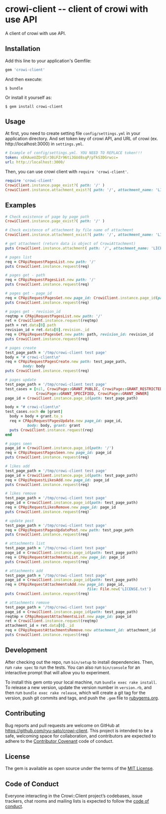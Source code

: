# crowi-client -- client of crowi with use API

A client of crowi with use API.

## Installation

Add this line to your application's Gemfile:

```ruby
gem 'crowi-client'
```

And then execute:

    $ bundle

Or install it yourself as:

    $ gem install crowi-client

## Usage

At first, you need to create setting file ```config/settings.yml``` in your application directory.
And set token key of crowi API, and URL of crowi (ex. http://localhost:3000) in ```settings.yml```.

```YAML
# Example of config/settings.yml. YOU NEED TO REPLACE token!!!
token: xEKAueUZDrQlr30iFZr96ti3GUd8sqP/pTkS3DGrwcc=
url: http://localhost:3000/
```

Then, you can use crowi client with ```require 'crowi-client'```.

```ruby
require 'crowi-client'
CrowiClient.instance.page_exist?( path: '/' )
CrowiClient.instance.attachment_exist?( path: '/', attachment_name: 'LICENSE.txt' )
```

## Examples

```ruby
# Check existence of page by page path
CrowiClient.instance.page_exist?( path: '/' )
```

```ruby
# Check existence of attachment by file name of attachment
CrowiClient.instance.attachment_exist?( path: '/', attachment_name: 'LICENSE.txt' )
```

```ruby
# get attachment (return data is object of CrowiAttachment)
puts CrowiClient.instance.attachment( path: '/', attachment_name: 'LICENSE.txt' )
```

```ruby
# pages list
req = CPApiRequestPagesList.new path: '/'
puts CrowiClient.instance.request(req)
```

```ruby
# pages get - path
req = CPApiRequestPagesList.new path: '/'
puts CrowiClient.instance.request(req)
```

```ruby
# pages get - page_id
req = CPApiRequestPagesGet.new page_id: CrowiClient.instance.page_id(path: '/')
puts CrowiClient.instance.request(req)
```

```ruby
# pages get - revision_id
reqtmp = CPApiRequestPagesList.new path: '/'
ret = CrowiClient.instance.request(reqtmp)
path = ret.data[0].path
revision_id = ret.data[0].revision._id
req = CPApiRequestPagesGet.new path: path, revision_id: revision_id
puts CrowiClient.instance.request(req)
```

```ruby
# pages create
test_page_path = '/tmp/crowi-client test page'
body = "# crowi-client\n"
req = CPApiRequestPagesCreate.new path: test_page_path,
        body: body
puts CrowiClient.instance.request(req)
```

```ruby
# pages update
test_page_path = '/tmp/crowi-client test page'
test_cases = [nil, CrowiPage::GRANT_PUBLIC, CrowiPage::GRANT_RESTRICTED,
              CrowiPage::GRANT_SPECIFIED, CrowiPage::GRANT_OWNER]
page_id = CrowiClient.instance.page_id(path: test_page_path)

body = "# crowi-client\n"
test_cases.each do |grant|
  body = body + grant.to_s
  req = CPApiRequestPagesUpdate.new page_id: page_id,
          body: body, grant: grant
  puts CrowiClient.instance.request(req)
end
```

```ruby
# pages seen
page_id = CrowiClient.instance.page_id(path: '/')
req = CPApiRequestPagesSeen.new page_id: page_id
puts CrowiClient.instance.request(req)
```

```ruby
# likes add
test_page_path = '/tmp/crowi-client test page'
page_id = CrowiClient.instance.page_id(path: test_page_path)
req = CPApiRequestLikesAdd.new page_id: page_id
puts CrowiClient.instance.request(req)
```

```ruby
# likes remove
test_page_path = '/tmp/crowi-client test page'
page_id = CrowiClient.instance.page_id(path: test_page_path)
req = CPApiRequestLikesRemove.new page_id: page_id
puts CrowiClient.instance.request(req)
```

```ruby
# update post
test_page_path = '/tmp/crowi-client test page'
req = CPApiRequestPagesUpdatePost.new path: test_page_path
puts CrowiClient.instance.request(req)
```


```ruby
# attachments list
test_page_path = '/tmp/crowi-client test page'
page_id = CrowiClient.instance.page_id(path: test_page_path)
req = CPApiRequestAttachmentsList.new page_id: page_id
puts CrowiClient.instance.request(req)
```

```ruby
# attachments add
test_page_path = '/tmp/crowi-client test page'
page_id = CrowiClient.instance.page_id(path: test_page_path)
req = CPApiRequestAttachmentsAdd.new page_id: page_id,
                                     file: File.new('LICENSE.txt')
puts CrowiClient.instance.request(req)
```

```ruby
# attachments remove
test_page_path = '/tmp/crowi-client test page'
page_id = CrowiClient.instance.page_id(path: test_page_path)
reqtmp = CPApiRequestAttachmentsList.new page_id: page_id
ret = CrowiClient.instance.request(reqtmp)
attachment_id = ret.data[0]._id
req = CPApiRequestAttachmentsRemove.new attachment_id: attachment_id
puts CrowiClient.instance.request(req)
```

## Development

After checking out the repo, run `bin/setup` to install dependencies. Then, run `rake spec` to run the tests. You can also run `bin/console` for an interactive prompt that will allow you to experiment.

To install this gem onto your local machine, run `bundle exec rake install`. To release a new version, update the version number in `version.rb`, and then run `bundle exec rake release`, which will create a git tag for the version, push git commits and tags, and push the `.gem` file to [rubygems.org](https://rubygems.org).

## Contributing

Bug reports and pull requests are welcome on GitHub at https://github.com/ryu-sato/crowi-client. This project is intended to be a safe, welcoming space for collaboration, and contributors are expected to adhere to the [Contributor Covenant](http://contributor-covenant.org) code of conduct.

## License

The gem is available as open source under the terms of the [MIT License](http://opensource.org/licenses/MIT).

## Code of Conduct

Everyone interacting in the Crowi::Client project’s codebases, issue trackers, chat rooms and mailing lists is expected to follow the [code of conduct](https://github.com/ryu-sato/crowi-client/blob/master/CODE_OF_CONDUCT.md).
